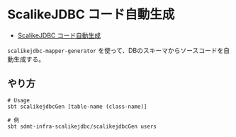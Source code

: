 # ScalikeJDBC コード自動生成

- [ScalikeJDBC コード自動生成](https://seratch.gitbooks.io/scalikejdbc-cookbook/content/ja/09_source_code_generator.html)

`scalikejdbc-mapper-generator` を使って、DBのスキーマからソースコードを自動生成する。

## やり方

```shell
# Usage
sbt scalikejdbcGen [table-name (class-name)]

# 例
sbt sdmt-infra-scalikejdbc/scalikejdbcGen users 
```
